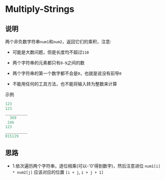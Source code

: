 # Multiply-Strings

## 说明

两个非负数字符串`num1`和`num2`，返回它们的乘积，注意:

- 可能是大数问题，但是长度均不超过`110`

- 两个字符串的元素都只有`0-9`之间的数

- 两个字符串的第一个数字都不会是`0`，也就是说没有前导`0`

- 不能用任何的工具方法，也不能将输入转为整数来计算

示例

```js
123
123
__________
  369
 246
123
__________
015129
```

## 思路

- 1.依次遍历两个字符串，逐位相乘(可以-'0'得到数字)，然后注意进位
	 `num1[i] * num2[j]` 应该对应的位置  `[i + j`, `i + j + 1]` 
	 
